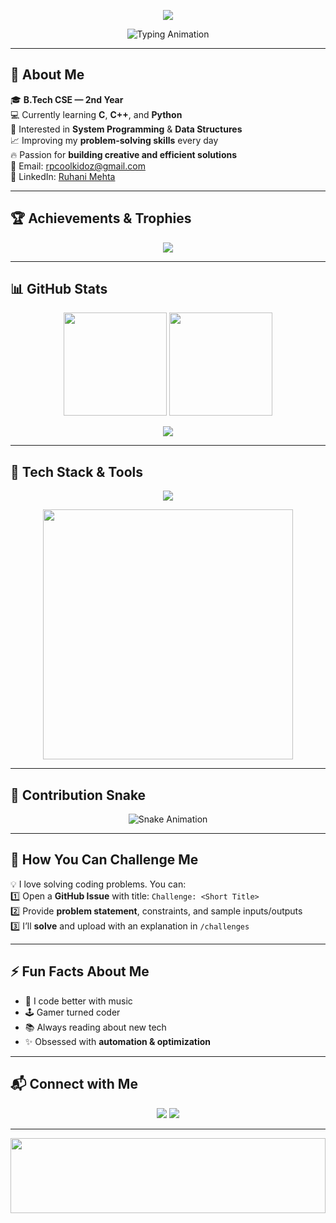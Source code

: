 <!-- =========================================================
 README.md — Ruhani Mehta — Professional 3D Animated Developer Profile
========================================================= -->

<!-- Header Banner -->
<p align="center">
  <img src="https://capsule-render.vercel.app/api?type=waving&color=0:ff0000,100:0000ff&height=250&section=header&text=Ruhani%20Mehta%20⚙%20Developer&fontSize=45&fontColor=fff&animation=twinkling" />
</p>

<!-- Typing Animation -->
<p align="center">
  <img src="https://readme-typing-svg.herokuapp.com?font=Orbitron&size=32&pause=1000&color=00F0FF&center=true&vCenter=true&width=900&lines=👋+Hii%2C+I+am+Ruhani+Mehta;💻+B.Tech+CSE+%7C+2nd+Year+Student;🚀+Learning+C,+C%2B%2B,+and+Python;🏆+Developer+%7C+Problem+Solver+%7C+Challenge+Taker" alt="Typing Animation" />
</p>

---

## 🌟 About Me  
🎓 **B.Tech CSE — 2nd Year**  
💻 Currently learning **C**, **C++**, and **Python**  
🧠 Interested in **System Programming** & **Data Structures**  
📈 Improving my **problem-solving skills** every day  
🔥 Passion for **building creative and efficient solutions**  
📧 Email: [rpcoolkidoz@gmail.com](mailto:rpcoolkidoz@gmail.com)  
🔗 LinkedIn: [Ruhani Mehta](https://www.linkedin.com/in/ruhani-mehta-22a15b358)  

---

## 🏆 Achievements & Trophies  
<p align="center">
  <img src="https://github-profile-trophy.vercel.app/?username=YOUR_GITHUB_USERNAME&theme=matrix&no-frame=true&margin-w=15&margin-h=15" />
</p>

---

## 📊 GitHub Stats  
<p align="center">
  <img src="https://github-readme-stats.vercel.app/api?username=YOUR_GITHUB_USERNAME&show_icons=true&theme=radical" height="165"/>
  <img src="https://streak-stats.demolab.com?user=YOUR_GITHUB_USERNAME&theme=radical" height="165"/>
</p>
<p align="center">
  <img src="https://github-readme-stats.vercel.app/api/top-langs/?username=YOUR_GITHUB_USERNAME&layout=compact&theme=radical" />
</p>

---

## 🚀 Tech Stack & Tools  
<p align="center">
  <img src="https://skillicons.dev/icons?i=c,cpp,python,git,github,vscode,linux" />
</p>
<p align="center">
  <img src="https://user-images.githubusercontent.com/74038190/216653797-fab59e1c-c5e2-4b07-bd8c-6b5f7d4d6b29.gif" width="400"/>
</p>

---

## 🐍 Contribution Snake  
<p align="center">
  <img src="https://raw.githubusercontent.com/YOUR_GITHUB_USERNAME/YOUR_GITHUB_USERNAME/output/github-contribution-grid-snake.svg" alt="Snake Animation" />
</p>

---

## 🎯 How You Can Challenge Me  
💡 I love solving coding problems. You can:  
1️⃣ Open a **GitHub Issue** with title: `Challenge: <Short Title>`  
2️⃣ Provide **problem statement**, constraints, and sample inputs/outputs  
3️⃣ I’ll **solve** and upload with an explanation in `/challenges`  

---

## ⚡ Fun Facts About Me  
- 🎵 I code better with music  
- 🕹 Gamer turned coder  
- 📚 Always reading about new tech  
- ✨ Obsessed with **automation & optimization**  

---

## 📬 Connect with Me  
<p align="center">
  <a href="mailto:rpcoolkidoz@gmail.com"><img src="https://img.shields.io/badge/Email-rpcoolkidoz%40gmail.com-D14836?style=for-the-badge&logo=gmail&logoColor=white" /></a>
  <a href="https://www.linkedin.com/in/ruhani-mehta-22a15b358"><img src="https://img.shields.io/badge/LinkedIn-Ruhani%20Mehta-0077B5?style=for-the-badge&logo=linkedin&logoColor=white" /></a>
</p>

---

<!-- Footer Animation -->
<p align="center">
  <img src="https://i.imgur.com/dBaSKWF.gif" height="120" width="100%" />
</p>

